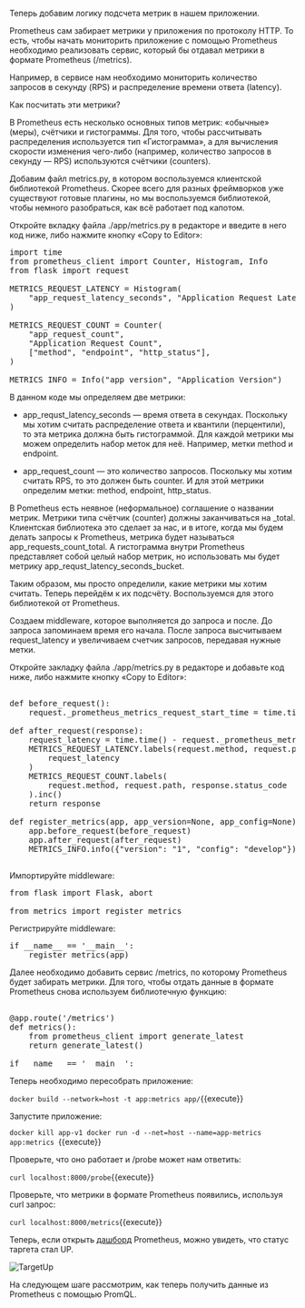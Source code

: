 Теперь добавим логику подсчета метрик в нашем приложении.

Prometheus сам забирает метрики у приложения по протоколу HTTP. То есть, чтобы начать мониторить приложение с помощью Prometheus необходимо реализовать сервис, который бы отдавал метрики в формате Prometheus (/metrics).

Например, в сервисе нам необходимо мониторить количество запросов в секунду (RPS) и распределение времени ответа (latency).

Как посчитать эти метрики?

В Prometheus есть несколько основных типов метрик: «обычные» (меры), счётчики и гистограммы. Для того, чтобы рассчитывать распределения используется тип «Гистограмма», а для вычисления скорости изменения чего-либо (например, количество запросов в секунду — RPS) используются счётчики (counters).

Добавим файл metrics.py, в котором воспользуемся клиентской библиотекой Prometheus. Скорее всего для разных фреймворков уже существуют готовые плагины, но мы воспользуемся библиотекой, чтобы немного разобраться, как всё работает под капотом.

Откройте вкладку файла ./app/metrics.py в редакторе и введите в него код ниже, либо нажмите кнопку «Copy to Editor»:

<pre class="file" data-filename="./app/metrics.py" data-target="replace">
import time
from prometheus_client import Counter, Histogram, Info
from flask import request

METRICS_REQUEST_LATENCY = Histogram(
    "app_request_latency_seconds", "Application Request Latency", ["method", "endpoint"]
)

METRICS_REQUEST_COUNT = Counter(
    "app_request_count",
    "Application Request Count",
    ["method", "endpoint", "http_status"],
)

METRICS_INFO = Info("app_version", "Application Version")
</pre>

В данном коде мы определяем две метрики: 
* app_requst_latency_seconds — время ответа в секундах. Поскольку мы хотим считать распределение ответа и квантили (перцентили), то эта метрика должна быть гистограммой. Для каждой метрики мы можем определить набор меток для неё. Например, метки method и endpoint.

* app_request_count — это количество запросов. Поскольку мы хотим считать RPS, то это должен быть counter. И для этой метрики определим метки: method, endpoint, http_status.

В Pometheus есть неявное (неформальное) соглашение о названии метрик. Метрики типа счётчик (counter) должны заканчиваться на _total. Клиентская библиотека это сделает за нас, и в итоге, когда мы будем делать запросы к Prometheus, метрика будет называться app_requests_count_total. А гистограмма внутри Prometheus представляет собой целый набор метрик, но использовать мы будет метрику app_requst_latency_seconds_bucket.

Таким образом, мы просто определили, какие метрики мы хотим считать. Теперь перейдём к их подсчёту. Воспользуемся для этого библиотекой от Prometheus.

Создаем middleware, которое выполняется до запроса и после. До запроса запоминаем время его начала. После запроса высчитываем request_latency и увеличиваем счетчик запросов, передавая нужные метки.

Откройте закладку файла ./app/metrics.py в редакторе и добавьте код ниже, либо нажмите кнопку «Copy to Editor»:

<pre class="file" data-filename="./app/metrics.py" data-target="append">

def before_request():
    request._prometheus_metrics_request_start_time = time.time()

def after_request(response):
    request_latency = time.time() - request._prometheus_metrics_request_start_time
    METRICS_REQUEST_LATENCY.labels(request.method, request.path).observe(
        request_latency
    )
    METRICS_REQUEST_COUNT.labels(
        request.method, request.path, response.status_code
    ).inc()
    return response

def register_metrics(app, app_version=None, app_config=None):
    app.before_request(before_request)
    app.after_request(after_request)
    METRICS_INFO.info({"version": "1", "config": "develop"})

</pre>

Импортируйте middleware:

<pre class="file" data-filename="./app/app.py" data-target="insert" data-marker="from flask import Flask, abort">
from flask import Flask, abort

from metrics import register_metrics
</pre>

Регистрируйте middleware:

<pre class="file" data-filename="./app/app.py" data-target="insert" data-marker="if __name__ == '__main__':">
if __name__ == '__main__':
    register_metrics(app)
</pre>

Далее необходимо добавить сервис /metrics, по которому Prometheus будет забирать метрики. Для того, чтобы отдать данные в формате Prometheus снова используем библиотечную функцию:

<pre class="file" data-filename="./app/app.py" data-target="insert" data-marker="if __name__ == '__main__':">

@app.route('/metrics')
def metrics():
    from prometheus_client import generate_latest
    return generate_latest()

if __name__ == '__main__':
</pre>

Теперь необходимо пересобрать приложение:

`
docker build --network=host -t app:metrics app/
`{{execute}}

Запустите приложение:

`
docker kill app-v1
docker run -d --net=host --name=app-metrics app:metrics 
`{{execute}}

Проверьте, что оно работает и /probe может нам ответить:

`
curl localhost:8000/probe
`{{execute}}

Проверьте, что метрики в формате Prometheus появились, используя curl запрос:

`
curl localhost:8000/metrics
`{{execute}}


Теперь, если открыть [дашборд](https://[[HOST_SUBDOMAIN]]-9090-[[KATACODA_HOST]].environments.katacoda.com/targets) Prometheus, можно увидеть, что статус таргета стал UP.

![TargetUp](./assets/katacoda_prom_target_up.png)

На следующем шаге рассмотрим, как теперь получить данные из Prometheus c помощью PromQL.
